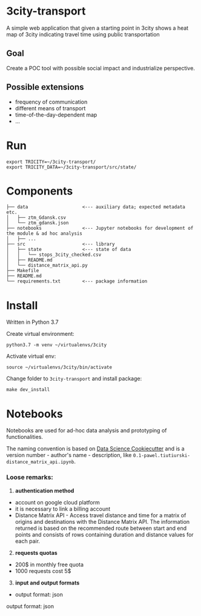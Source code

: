 # 3city-transport

A simple web application that given a starting point in 3city shows
a heat map of 3city indicating travel time using public transportation


## Goal

Create a POC tool with possible social impact and industrialize perspective.


## Possible extensions
- frequency of communication
- different means of transport
- time-of-the-day-dependent map
- ...


# Run

```
export TRICITY=~/3city-transport/
export TRICITY_DATA=~/3city-transport/src/state/
```

# Components

```
├── data                    <--- auxiliary data; expected metadata etc.
│   ├── ztm_Gdansk.csv
│   └── ztm_gdansk.json
├── notebooks               <--- Jupyter notebooks for development of the module & ad hoc analysis
│   ├── ...
├── src                     <--- library
│   ├── state               <--- state of data
│   │   └── stops_3city_checked.csv
│   ├── README.md
│   └── distance_matrix_api.py
├── Makefile
├── README.md
└── requirements.txt        <--- package information
```

# Install

Written in Python 3.7

Create virtual environment:
```
python3.7 -m venv ~/virtualenvs/3city
```

Activate virtual env:
```
source ~/virtualenvs/3city/bin/activate
```

Change folder to `3city-transport` and install package:
```
make dev_install
```

# Notebooks

Notebooks are used for ad-hoc data analysis and prototyping of functionalities.

The naming convention is based on
[Data Science Cookiecutter](https://drivendata.github.io/cookiecutter-data-science/)
and is a version number - author's name - description, like `0.1-pawel.tiutiurski-distance_matrix_api.ipynb`.


### Loose remarks:

1.  **authentication method**
* account on google cloud platform
* it is necessary to link a billing account
* Distance Matrix API - Access travel distance and time for a matrix of origins and destinations with the Distance Matrix API. The information returned is based on the recommended route between start and end points and consists of rows containing duration and distance values for each pair.

2.  **requests quotas**
* 200$ in monthly free quota
* 1000 requests cost 5$ 

3.  **input and output formats**
* output format: json


output format: json
